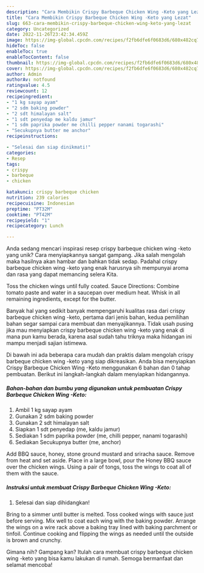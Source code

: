 ```yaml
---
description: "Cara Membikin Crispy Barbeque Chicken Wing -Keto yang Lezat"
title: "Cara Membikin Crispy Barbeque Chicken Wing -Keto yang Lezat"
slug: 663-cara-membikin-crispy-barbeque-chicken-wing-keto-yang-lezat
category: Uncategorized
date: 2022-11-26T23:42:34.459Z
image: https://img-global.cpcdn.com/recipes/f2fb6dfe6f0683d6/680x482cq70/crispy-barbeque-chicken-wing-keto-foto-resep-utama.jpg
hideToc: false
enableToc: true
enableTocContent: false
thumbnail: https://img-global.cpcdn.com/recipes/f2fb6dfe6f0683d6/680x482cq70/crispy-barbeque-chicken-wing-keto-foto-resep-utama.jpg
cover: https://img-global.cpcdn.com/recipes/f2fb6dfe6f0683d6/680x482cq70/crispy-barbeque-chicken-wing-keto-foto-resep-utama.jpg
author: Admin
authorAv: notfound
ratingvalue: 4.5
reviewcount: 12
recipeingredient:
- "1 kg sayap ayam"
- "2 sdm baking powder"
- "2 sdt himalayan salt"
- "1 sdt penyedap me kaldu jamur"
- "1 sdm paprika powder me chilli pepper nanami togarashi"
- "Secukupnya butter me anchor"
recipeinstructions:

- "Selesai dan siap dinikmati!"
categories:
- Resep
tags:
- crispy
- barbeque
- chicken

katakunci: crispy barbeque chicken 
nutrition: 239 calories
recipecuisine: Indonesian
preptime: "PT32M"
cooktime: "PT42M"
recipeyield: "1"
recipecategory: Lunch

---
```





Anda sedang mencari inspirasi resep crispy barbeque chicken wing -keto yang unik? Cara menyiapkannya sangat gampang. Jika salah mengolah maka hasilnya akan hambar dan bahkan tidak sedap. Padahal crispy barbeque chicken wing -keto yang enak harusnya sih mempunyai aroma dan rasa yang dapat memancing selera Kita.





Toss the chicken wings until fully coated. Sauce Directions: Combine tomato paste and water in a saucepan over medium heat. Whisk in all remaining ingredients, except for the butter.

Banyak hal yang sedikit banyak mempengaruhi kualitas rasa dari crispy barbeque chicken wing -keto, pertama dari jenis bahan, kedua pemilihan bahan segar sampai cara membuat dan menyajikannya. Tidak usah pusing jika mau menyiapkan crispy barbeque chicken wing -keto yang enak di mana pun kamu berada, karena asal sudah tahu triknya maka hidangan ini mampu menjadi sajian istimewa.






Di bawah ini ada beberapa cara mudah dan praktis dalam mengolah crispy barbeque chicken wing -keto yang siap dikreasikan. Anda bisa menyiapkan Crispy Barbeque Chicken Wing -Keto menggunakan 6 bahan dan 0 tahap pembuatan. Berikut ini langkah-langkah dalam menyiapkan hidangannya.

<!--inarticleads1-->

##### Bahan-bahan dan bumbu yang digunakan untuk pembuatan Crispy Barbeque Chicken Wing -Keto:

1. Ambil 1 kg sayap ayam
1. Gunakan 2 sdm baking powder
1. Gunakan 2 sdt himalayan salt
1. Siapkan 1 sdt penyedap (me, kaldu jamur)
1. Sediakan 1 sdm paprika powder (me, chilli pepper, nanami togarashi)
1. Sediakan Secukupnya butter (me, anchor)


Add BBQ sauce, honey, stone ground mustard and sriracha sauce. Remove from heat and set aside. Place in a large bowl, pour the Honey BBQ sauce over the chicken wings. Using a pair of tongs, toss the wings to coat all of them with the sauce. 

<!--inarticleads2-->

##### Instruksi untuk membuat Crispy Barbeque Chicken Wing -Keto:


1. Selesai dan siap dihidangkan!

Bring to a simmer until butter is melted. Toss cooked wings with sauce just before serving. Mix well to coat each wing with the baking powder. Arrange the wings on a wire rack above a baking tray lined with baking parchment or tinfoil. Continue cooking and flipping the wings as needed until the outside is brown and crunchy. 

Gimana nih? Gampang kan? Itulah cara membuat crispy barbeque chicken wing -keto yang bisa kamu lakukan di rumah. Semoga bermanfaat dan selamat mencoba!
